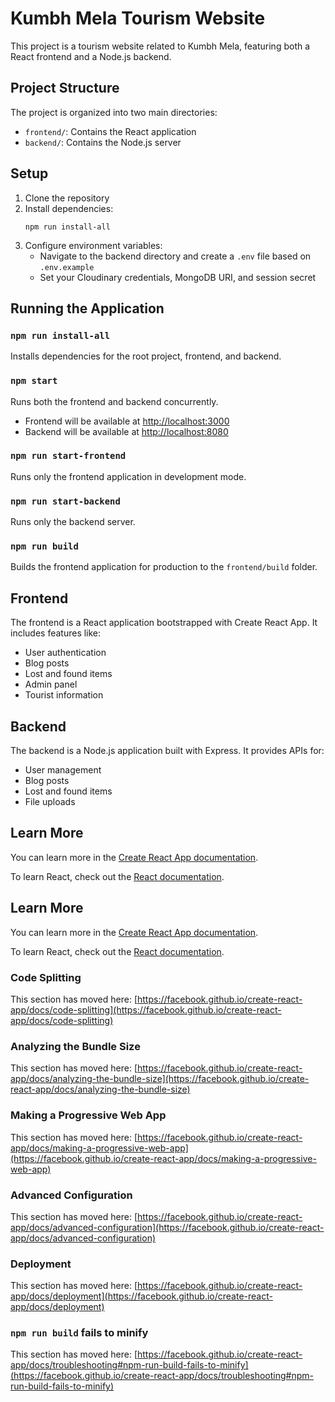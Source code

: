 # Kumbh Mela Tourism Website

This project is a tourism website related to Kumbh Mela, featuring both a React frontend and a Node.js backend.

## Project Structure

The project is organized into two main directories:

- `frontend/`: Contains the React application
- `backend/`: Contains the Node.js server

## Setup

1. Clone the repository
2. Install dependencies:
   ```
   npm run install-all
   ```
3. Configure environment variables:
   - Navigate to the backend directory and create a `.env` file based on `.env.example`
   - Set your Cloudinary credentials, MongoDB URI, and session secret

## Running the Application

### `npm run install-all`

Installs dependencies for the root project, frontend, and backend.

### `npm start`

Runs both the frontend and backend concurrently.
- Frontend will be available at [http://localhost:3000](http://localhost:3000)
- Backend will be available at [http://localhost:8080](http://localhost:8080)

### `npm run start-frontend`

Runs only the frontend application in development mode.

### `npm run start-backend`

Runs only the backend server.

### `npm run build`

Builds the frontend application for production to the `frontend/build` folder.

## Frontend

The frontend is a React application bootstrapped with Create React App. It includes features like:
- User authentication
- Blog posts
- Lost and found items
- Admin panel
- Tourist information

## Backend

The backend is a Node.js application built with Express. It provides APIs for:
- User management
- Blog posts
- Lost and found items
- File uploads

## Learn More

You can learn more in the [Create React App documentation](https://facebook.github.io/create-react-app/docs/getting-started).

To learn React, check out the [React documentation](https://reactjs.org/).

## Learn More

You can learn more in the [Create React App documentation](https://facebook.github.io/create-react-app/docs/getting-started).

To learn React, check out the [React documentation](https://reactjs.org/).

### Code Splitting

This section has moved here: [https://facebook.github.io/create-react-app/docs/code-splitting](https://facebook.github.io/create-react-app/docs/code-splitting)

### Analyzing the Bundle Size

This section has moved here: [https://facebook.github.io/create-react-app/docs/analyzing-the-bundle-size](https://facebook.github.io/create-react-app/docs/analyzing-the-bundle-size)

### Making a Progressive Web App

This section has moved here: [https://facebook.github.io/create-react-app/docs/making-a-progressive-web-app](https://facebook.github.io/create-react-app/docs/making-a-progressive-web-app)

### Advanced Configuration

This section has moved here: [https://facebook.github.io/create-react-app/docs/advanced-configuration](https://facebook.github.io/create-react-app/docs/advanced-configuration)

### Deployment

This section has moved here: [https://facebook.github.io/create-react-app/docs/deployment](https://facebook.github.io/create-react-app/docs/deployment)

### `npm run build` fails to minify

This section has moved here: [https://facebook.github.io/create-react-app/docs/troubleshooting#npm-run-build-fails-to-minify](https://facebook.github.io/create-react-app/docs/troubleshooting#npm-run-build-fails-to-minify)
